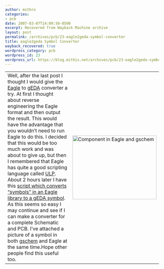 ```yaml
---
author: mithro
categories:
- pcb
date: 2007-03-07T14:09:50-0500
excerpt: Recovered from Wayback Machine archive
layout: post
permalink: /archives/pcb/23-eagle2geda-symbol-converter
title: eagle2geda Symbol Converter
wayback_recovered: true
wordpress_category: pcb
wordpress_id: 23
wordpress_url: https://blog.mithis.net/archives/pcb/23-eagle2geda-symbol-converter
---
```


<div >
<table>
<tr>
<td >Well, after the last post I thought I would give the <a href="http://www.cadsoftusa.com/">Eagle</a> to <a href="http://www.geda.seul.org/">gEDA</a> converter a try. At first I thought about reverse engineering the Eagle format and then output the result. This would have the advantage that you wouldn’t need to run Eagle to do this. I decided that this would be too much work and was about to give up, but then I remembered that Eagle has quite a good scripting language called <a href="http://www.cadsoftusa.com/Tour/tour12.htm">ULP</a>. About 2 hours later I have this <a href="{{ "/assets/images/wp-content/uploads/2007/04/eagle2geda.ulp" | relative_url }}">script which converts “symbols” in an Eagle library to a gEDA symbol</a>. As this seems so easy I may continue and see if I can make a converter for a complete Schematic and PCB. I’ve attached a picture of a symbol in both <a href="http://www.geda.seul.org/tools/gschem/index.html">gschem</a> and Eagle at the same time.Hope other people find this useful too.</td>
<td><a href="http://blog.mithis.net/wp-content/uploads/2007/03/eagle2geda.png" | relative_url }}" title="Component in Eagle and gschem"><img alt="Component in Eagle and gschem" height="208" src="http://web.archive.org/web/20091017100646im_/http://blog.mithis.net/wp-content/uploads/2007/03/eagle2geda.png" | relative_url }}" width="275"/></a></td>
</tr>
</table>
</div>